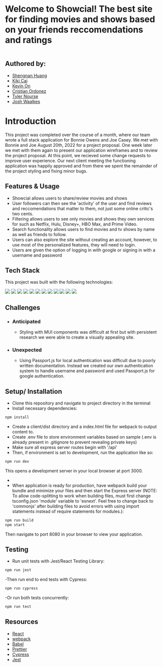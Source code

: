 # Welcome to Showcial! The best site for finding movies and shows based on your friends reccomendations and ratings

<img>

## Authored by:
  - [Shengnan Huang](https://github.com/maomaotuo)
  - [Kiki Cai](https://github.com/caixiuqi2013)
  - [Kevin On](https://github.com/kanokawn)
  - [Cristian Ordonez](https://github.com/cristianordonez)
  - [Tyler Nourse](https://github.com/Nourse41)
  - [Josh Waalkes](https://github.com/WaalkesJoshua)

# Introduction

  This project was completed over the course of a month, where our team wrote a full stack application for Bonnie Owens and Joe Casey. We met with Bonnie and Joe August 20th, 2022 for a project proposal. One week later we met with them again to present our application wireframes and to review the project proposal. At this point, we recieved some change requests to improve user experience. Our next client meeting the functioning application was happily approved and from there we spent the remainder of the project styling and fixing minor bugs.


## Features & Usage

- Showcial allows users to share/review movies and shows
- User followers can then see the 'activity' of the user and find reviews and reccomendations that matter to them, not just some online critic's two cents.
- Filtering allows users to see only movies and shows they own services for such as Netflix, Hulu, Disney+, HBO Max, and Prime Video.
- Search functionality allows users to find movies and tv shows by name as well as friends to follow.
- Users can also explore the site without creating an account, however, to use most of the personalized features, they will need to login.
- Users are given the option of logging in with google or signing in with a username and password

## Tech Stack

This project was built with the following technologies:

<img src="https://img.shields.io/badge/React-20232A?style=for-the-badge&logo=react&logoColor=61DAFB" />
<img src="https://img.shields.io/badge/TypeScript-007ACC?style=for-the-badge&logo=typescript&logoColor=white" />
<img src="https://img.shields.io/badge/Express.js-000000?style=for-the-badge&logo=express&logoColor=white" />
<img src="https://img.shields.io/badge/Node.js-339933?style=for-the-badge&logo=nodedotjs&logoColor=white" />
<img src="https://img.shields.io/badge/JavaScript-323330?style=for-the-badge&logo=javascript&logoColor=F7DF1E" />
<img src="https://img.shields.io/badge/Sass-CC6699?style=for-the-badge&logo=sass&logoColor=white" />
<img src="https://img.shields.io/badge/CSS3-1572B6?style=for-the-badge&logo=css3&logoColor=white" />
<img src="https://img.shields.io/badge/prettier-1A2C34?style=for-the-badge&logo=prettier&logoColor=F7BA3E" />
<img src="https://img.shields.io/badge/Webpack-8DD6F9?style=for-the-badge&logo=Webpack&logoColor=white" />
<img src="https://img.shields.io/badge/Babel-F9DC3E?style=for-the-badge&logo=babel&logoColor=white" />
<img src="https://img.shields.io/badge/Jest-C21325?style=for-the-badge&logo=jest&logoColor=white" />
<img src="https://img.shields.io/badge/Cypress-17202C?style=for-the-badge&logo=cypress&logoColor=white" />

## Challenges
  - ### Anticipated
    - Styling with MUI components was difficult at first but with persistent research we were able to create a visually appealing site.

  - ### Unexpected
    - Using Passport.js for local authentication was difficult due to poorly written documentation. Instead we created our own authentication system to handle username and password and used Passport.js for google authentication. 

## Setup/ Installation

-  Clone this repository and navigate to project directory in the terminal
-  Install necessary dependencies:

```bash
npm install
```

-  Create a client/dist directory and a index.html file for webpack to output content to.
-  Create .env file to store environment variables based on sample (.env is already present in .gitignore to prevent revealing private keys)
-  Make sure all express server routes begin with '/api'
-  Then, if environment is set to development, run the application like so:

```bash
npm run dev
```

This opens a development server in your local browser at port 3000.

-
-  When application is ready for production, have webpack build your bundle and minimize your files and then start the Express server (NOTE: To allow code-splitting to work when building files, must first change tsconfig.json 'module' variable to 'esnext'. Feel free to change back to 'commonjs' after building files to avoid errors with using import statements instead of require statements for modules.):

```bash
npm run build
npm start
```

Then navigate to port 8080 in your browser to view your application.

## Testing

-  Run unit tests with Jest/React Testing Library:

```bash
npm run jest
```

-Then run end to end tests with Cypress:

```bash
npm run cypress
```

-Or run both tests concurrently:

```bash
npm run test
```

## Resources

-  [React](https://reactjs.org/)
-  [webpack](https://webpack.js.org/)
-  [Babel](https://babeljs.io/)
-  [Prettier](https://prettier.io/)
-  [Cypress](https://www.cypress.io/)
-  [Jest](https://jestjs.io/docs/getting-started)
